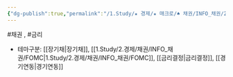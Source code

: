 ```yaml
---
{"dg-publish":true,"permalink":"/1.Study/★ 경제/★ 매크로/♠ 채권/INFO_채권/20y/","created":"2023-06-02T15:27:53.246+09:00","updated":"2025-06-03T20:07:19.928+09:00"}
---
```


#채권  , #금리 


- 테마구분: [[장기채\|장기채]], [[1.Study/2.경제/채권/INFO_채권/FOMC\|1.Study/2.경제/채권/INFO_채권/FOMC]], [[금리결정\|금리결정]], [[경기연동\|경기연동]]